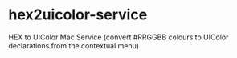 hex2uicolor-service
===================

HEX to UIColor Mac Service (convert #RRGGBB colours to UIColor declarations from the contextual menu)